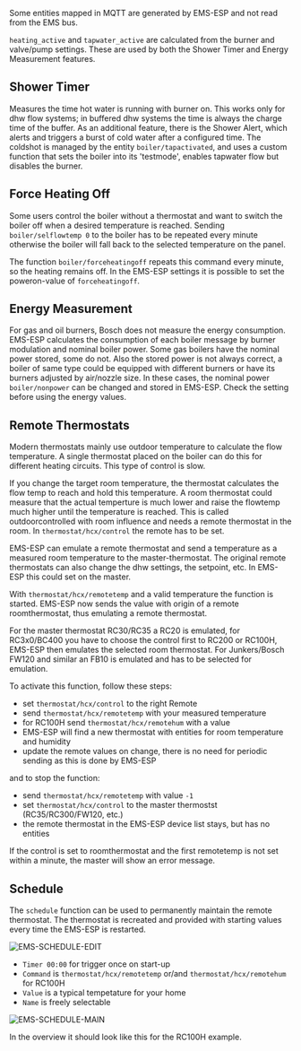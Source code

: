 Some entities mapped in MQTT are generated by EMS-ESP and not read from the EMS bus.

`heating_active` and `tapwater_active` are calculated from the burner and valve/pump settings. These are used by both the Shower Timer and Energy Measurement features.

## Shower Timer

Measures the time hot water is running with burner on. This works only for dhw flow systems; in buffered dhw systems the time is always the charge time of the buffer.
As an additional feature, there is the Shower Alert, which alerts and triggers a burst of cold water after a configured time. The coldshot is managed by the entity `boiler/tapactivated`, and uses a custom function that sets the boiler into its 'testmode', enables tapwater flow but disables the burner.

## Force Heating Off

Some users control the boiler without a thermostat and want to switch the boiler off when a desired temperature is reached. Sending `boiler/selflowtemp 0` to the boiler has to be repeated every minute otherwise the boiler will fall back to the selected temperature on the panel.

The function `boiler/forceheatingoff` repeats this command every minute, so the heating remains off. In the EMS-ESP settings it is possible to set the poweron-value of `forceheatingoff`.

## Energy Measurement

For gas and oil burners, Bosch does not measure the energy consumption. EMS-ESP calculates the consumption of each boiler message by burner modulation and nominal boiler power. Some gas boilers have the nominal power stored, some do not.
Also the stored power is not always correct, a boiler of same type could be equipped with different burners or have its burners adjusted by air/nozzle size.
In these cases, the nominal power `boiler/nonpower` can be changed and stored in EMS-ESP. Check the setting before using the energy values.

## Remote Thermostats

Modern thermostats mainly use outdoor temperature to calculate the flow temperature. A single thermostat placed on the boiler can do this for different heating circuits. This type of control is slow.

If you change the target room temperature, the thermostat calculates the flow temp to reach and hold this temperature.
A room thermostat could measure that the actual temperture is much lower and raise the flowtemp much higher until the temperature is reached. This is called outdoorcontrolled with room influence and needs a remote thermostat in the room. In `thermostat/hcx/control` the remote has to be set.

EMS-ESP can emulate a remote thermostat and send a temperature as a measured room temperature to the master-thermostat.
The original remote thermostats can also change the dhw settings, the setpoint, etc. In EMS-ESP this could set on the master.

With `thermostat/hcx/remotetemp` and a valid temperature the function is started. EMS-ESP now sends the value with origin of a remote roomthermostat, thus emulating a remote thermostat.

For the master thermostat RC30/RC35 a RC20 is emulated, for RC3x0/BC400 you have to choose the control first to RC200 or RC100H, EMS-ESP then emulates the selected room thermostat.
For Junkers/Bosch FW120 and similar an FB10 is emulated and has to be selected for emulation.

To activate this function, follow these steps:

- set `thermostat/hcx/control` to the right Remote
- send `thermostat/hcx/remotetemp` with your measured temperature
- for RC100H send `thermostat/hcx/remotehum` with a value
- EMS-ESP will find a new thermostat with entities for room temperature and humidity
- update the remote values on change, there is no need for periodic sending as this is done by EMS-ESP

and to stop the function:

- send `thermostat/hcx/remotetemp` with value `-1`
- set `thermostat/hcx/control` to the master thermostst (RC35/RC300/FW120, etc.)
- the remote thermostat in the EMS-ESP device list stays, but has no entities

If the control is set to roomthermostat and the first remotetemp is not set within a minute, the master will show an error message.

## Schedule

The `schedule` function can be used to permanently maintain the remote thermostat. The thermostat is recreated and provided with starting values ​​every time the EMS-ESP is restarted.

![EMS-SCHEDULE-EDIT](https://github.com/emsesp/docs/assets/80219712/d1009d40-7d80-41a8-9690-d3222d9a0612)

- `Timer 00:00` for trigger once on start-up
- `Command` is `thermostat/hcx/remotetemp` or/and `thermostat/hcx/remotehum` for RC100H
- `Value` is a typical tempetature for your home
- `Name` is freely selectable

![EMS-SCHEDULE-MAIN](https://github.com/emsesp/docs/assets/80219712/bc0487fe-a214-4c56-a454-1870c27a9de9)

In the overview it should look like this for the RC100H example.

